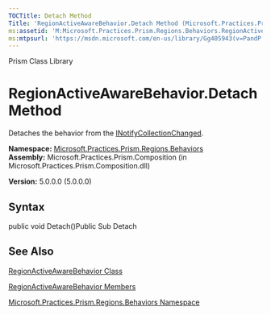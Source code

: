 ```yaml
---
TOCTitle: Detach Method
Title: 'RegionActiveAwareBehavior.Detach Method (Microsoft.Practices.Prism.Regions.Behaviors)'
ms:assetid: 'M:Microsoft.Practices.Prism.Regions.Behaviors.RegionActiveAwareBehavior.Detach'
ms:mtpsurl: 'https://msdn.microsoft.com/en-us/library/Gg405943(v=PandP.50)'
---
```


Prism Class Library

RegionActiveAwareBehavior.Detach Method
===========================================

Detaches the behavior from the [INotifyCollectionChanged](http://msdn2.microsoft.com/en-us/library/ms668629).

**Namespace:** [Microsoft.Practices.Prism.Regions.Behaviors](https://msdn.microsoft.com/n:microsoft.practices.prism.regions.behaviors)
**Assembly:** Microsoft.Practices.Prism.Composition (in Microsoft.Practices.Prism.Composition.dll)

**Version:** 5.0.0.0 (5.0.0.0)

## Syntax


<span id="syntaxToggle"></span>public void Detach()Public Sub Detach

See Also
--------


[RegionActiveAwareBehavior Class](https://msdn.microsoft.com/t:microsoft.practices.prism.regions.behaviors.regionactiveawarebehavior)

[RegionActiveAwareBehavior Members](https://msdn.microsoft.com/allmembers.t:microsoft.practices.prism.regions.behaviors.regionactiveawarebehavior)

[Microsoft.Practices.Prism.Regions.Behaviors Namespace](https://msdn.microsoft.com/n:microsoft.practices.prism.regions.behaviors)
